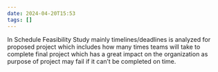 ```yaml
---
date: 2024-04-20T15:53
tags: []
---
```

In Schedule Feasibility Study mainly timelines/deadlines is analyzed for proposed project which includes how many times teams will take to complete final project which has a great impact on the organization as purpose of project may fail if it can’t be completed on time. 
